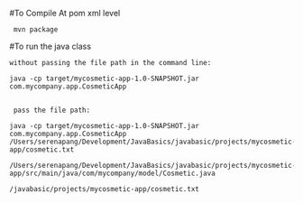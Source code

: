 #To Compile 
At pom xml level

```
 mvn package  
```


#To run the java class

```
without passing the file path in the command line: 

java -cp target/mycosmetic-app-1.0-SNAPSHOT.jar com.mycompany.app.CosmeticApp
 
 
 pass the file path:

java -cp target/mycosmetic-app-1.0-SNAPSHOT.jar com.mycompany.app.CosmeticApp /Users/serenapang/Development/JavaBasics/javabasic/projects/mycosmetic-app/cosmetic.txt    

```


```
/Users/serenapang/Development/JavaBasics/javabasic/projects/mycosmetic-app/src/main/java/com/mycompany/model/Cosmetic.java
```

```
/javabasic/projects/mycosmetic-app/cosmetic.txt
```